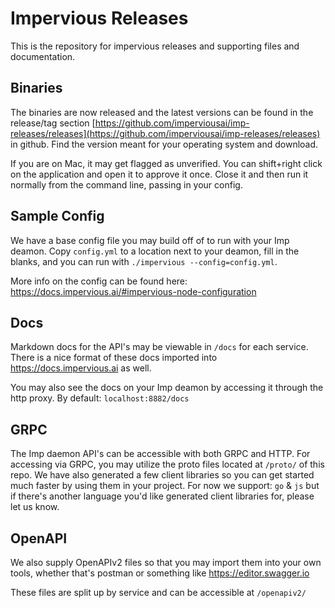 # Impervious Releases

This is the repository for impervious releases and supporting files and documentation.

## Binaries

The binaries are now released and the latest versions can be found in the release/tag section [https://github.com/imperviousai/imp-releases/releases](https://github.com/imperviousai/imp-releases/releases) in github. Find the version meant for your operating system and download. 

If you are on Mac, it may get flagged as unverified. You can shift+right click on the application and open it to approve it once. Close it and then run it normally from the command line, passing in your config.

## Sample Config 

We have a base config file you may build off of to run with your Imp deamon. Copy `config.yml` to a location next to your deamon, fill in the blanks, and you can run with `./impervious --config=config.yml`.

More info on the config can be found here: https://docs.impervious.ai/#impervious-node-configuration 

## Docs

Markdown docs for the API's may be viewable in `/docs` for each service. There is a nice format of these docs imported into https://docs.impervious.ai as well.

You may also see the docs on your Imp deamon by accessing it through the http proxy. By default: `localhost:8882/docs`

## GRPC 

The Imp daemon API's can be accessible with both GRPC and HTTP. For accessing via GRPC, you may utilize the proto files located at `/proto/` of this repo. We have also generated a few client libraries so you can get started much faster by using them in your project. For now we support: `go` & `js` but if there's another language you'd like generated client libraries for, please let us know.

## OpenAPI

We also supply OpenAPIv2 files so that you may import them into your own tools, whether that's postman or something like https://editor.swagger.io

These files are split up by service and can be accessible at `/openapiv2/`
